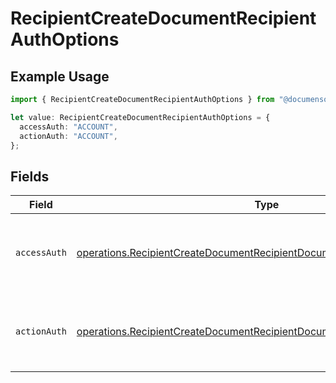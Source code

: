 # RecipientCreateDocumentRecipientAuthOptions

## Example Usage

```typescript
import { RecipientCreateDocumentRecipientAuthOptions } from "@documenso/sdk-typescript/models/operations";

let value: RecipientCreateDocumentRecipientAuthOptions = {
  accessAuth: "ACCOUNT",
  actionAuth: "ACCOUNT",
};
```

## Fields

| Field                                                                                                                                                                | Type                                                                                                                                                                 | Required                                                                                                                                                             | Description                                                                                                                                                          |
| -------------------------------------------------------------------------------------------------------------------------------------------------------------------- | -------------------------------------------------------------------------------------------------------------------------------------------------------------------- | -------------------------------------------------------------------------------------------------------------------------------------------------------------------- | -------------------------------------------------------------------------------------------------------------------------------------------------------------------- |
| `accessAuth`                                                                                                                                                         | [operations.RecipientCreateDocumentRecipientDocumentsRecipientsAccessAuth](../../models/operations/recipientcreatedocumentrecipientdocumentsrecipientsaccessauth.md) | :heavy_check_mark:                                                                                                                                                   | The type of authentication required for the recipient to access the document.                                                                                        |
| `actionAuth`                                                                                                                                                         | [operations.RecipientCreateDocumentRecipientDocumentsRecipientsActionAuth](../../models/operations/recipientcreatedocumentrecipientdocumentsrecipientsactionauth.md) | :heavy_check_mark:                                                                                                                                                   | The type of authentication required for the recipient to sign the document.                                                                                          |